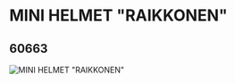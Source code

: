 # MINI HELMET "RAIKKONEN"
## 60663
![MINI HELMET "RAIKKONEN"](https://lc-www-live-s.legocdn.com/media/bricks/5/2/4514102.jpg)